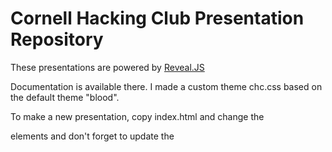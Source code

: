 # Cornell Hacking Club Presentation Repository

These presentations are powered by [Reveal.JS](https://github.com/hakimel/reveal.js)

Documentation is available there. I made a custom theme chc.css based on the default theme "blood".

To make a new presentation, copy index.html and change the <section> elements and don't forget to update the <title>.

## TODO: 

1. Define a structure so multiple presentations can be hosted in this Repo
2. Consider finding our Orator STD font in a webfont
3. Update the index with a feature reference
4. Replace index with a directory that links to all our presentations
